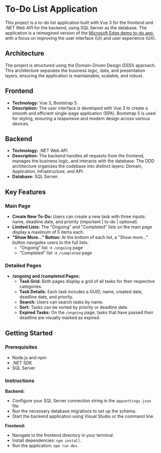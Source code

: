 # To-Do List Application

This project is a to-do list application built with Vue 3 for the frontend and .NET Web API for the backend, using SQL Server as the database. The application is a reimagined version of the [Microsoft Edge demo to-do app](gehttps://microsoftedge.github.io/Demos/demo-to-do/), with a focus on improving the user interface (UI) and user experience (UX).

## Architecture
The project is structured using the Domain-Driven Design (DDD) approach. This architecture separates the business logic, data, and presentation layers, ensuring the application is maintainable, scalable, and robust.

## Frontend
- **Technology:** Vue 3, Bootstrap 5.
- **Description:** The user interface is developed with Vue 3 to create a smooth and efficient single-page application (SPA). Bootstrap 5 is used for styling, ensuring a responsive and modern design across various devices.

## Backend
- **Technology:** .NET Web API.
- **Description:** The backend handles all requests from the frontend, manages the business logic, and interacts with the database. The DDD architecture organizes the codebase into distinct layers: Domain, Application, Infrastructure, and API.
- **Database:** SQL Server.

## Key Features
### Main Page
- **Create New To-Do:** Users can create a new task with three inputs: name, deadline date, and priority (important | to-do | optional).
- **Limited Lists:** The "Ongoing" and "Completed" lists on the main page display a maximum of 5 items each.
- **"Show More..." Button:** At the bottom of each list, a "Show more..." button navigates users to the full lists:
  - "Ongoing" list -> `/ongoing` page
  - "Completed" list -> `/completed` page

### Detailed Pages
- **/ongoing and /completed Pages:**
  - **Task Grid:** Both pages display a grid of all tasks for their respective categories.
  - **Task Details:** Each task includes a GUID, name, created date, deadline date, and priority.
  - **Search:** Users can search tasks by name.
  - **Sort:** Tasks can be sorted by priority or deadline date.
  - **Expired Tasks:** On the `/ongoing` page, tasks that have passed their deadline are visually marked as expired.

## Getting Started
### Prerequisites
- Node.js and npm
- .NET SDK
- SQL Server

### Instructions
**Backend:**
- Configure your SQL Server connection string in the `appsettings.json` file.
- Run the necessary database migrations to set up the schema.
- Start the backend application using Visual Studio or the command line.

**Frontend:**
- Navigate to the frontend directory in your terminal.
- Install dependencies: `npm install`.
- Run the application: `npm run dev`.

